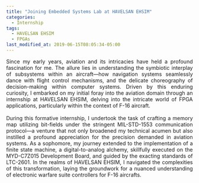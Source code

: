 ```yaml
---
title: "Joining Embedded Systems Lab at HAVELSAN EHSIM"
categories:
  - Internship
tags:
  - HAVELSAN EHSIM
  - FPGAs
last_modified_at: 2019-06-15T08:05:34-05:00
---
```

<div style="text-align: justify;">
Since my early years, aviation and its intricacies have held a profound fascination for me. The allure lies in understanding the symbiotic interplay of subsystems within an aircraft—how navigation systems seamlessly dance with flight control mechanisms, and the delicate choreography of decision-making within computer systems. Driven by this enduring curiosity, I embarked on my initial foray into the aviation domain through an internship at HAVELSAN EHSIM, delving into the intricate world of FPGA applications, particularly within the context of F-16 aircraft.
</div>

<br>

<div style="text-align: justify;">
During this formative internship, I undertook the task of crafting a memory map utilizing bit-fields under the stringent MIL-STD-1553 communication protocol—a venture that not only broadened my technical acumen but also instilled a profound appreciation for the precision demanded in aviation systems. As a sophomore, my journey extended to the implementation of a finite state machine, a digital-to-analog alchemy, skillfully executed on the MYD-C7Z015 Development Board, and guided by the exacting standards of LTC-2601. In the realms of HAVELSAN EHSIM, I navigated the complexities of this transformation, laying the groundwork for a nuanced understanding of electronic warfare suite controllers for F-16 aircrafts.
</div>